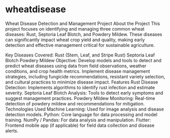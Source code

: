 # wheatdisease
Wheat Disease Detection and Management Project
About the Project
This project focuses on identifying and managing three common wheat diseases: Rust, Septoria Leaf Blotch, and Powdery Mildew. These diseases can significantly impact wheat crop yield and quality, making early detection and effective management critical for sustainable agriculture.

Key Diseases Covered:
Rust (Stem, Leaf, and Stripe Rust)
Septoria Leaf Blotch
Powdery Mildew
Objective:
Develop models and tools to detect and predict wheat diseases using data from field observations, weather conditions, and crop health metrics.
Implement disease management strategies, including fungicide recommendations, resistant variety selection, and cultural practices to minimize disease impact.
Features
Rust Disease Detection: Implements algorithms to identify rust infection and estimate severity.
Septoria Leaf Blotch Analysis: Tools to detect early symptoms and suggest management practices.
Powdery Mildew Monitoring: Real-time detection of powdery mildew and recommendations for mitigation.
Technologies Used
Machine Learning: Used for image analysis and disease detection models.
Python: Core language for data processing and model training.
NumPy / Pandas: For data analysis and manipulation.
Flutter: Frontend mobile app (if applicable) for field data collection and disease alerts.
